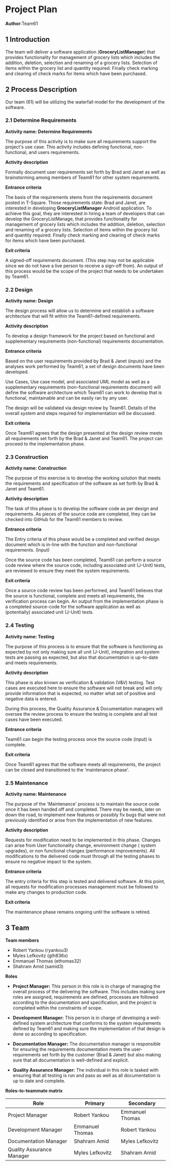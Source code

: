 # Project Plan

**Author**:Team61

## 1 Introduction

The team will deliver a software application (**GroceryListManager**) that provides functionality for management of grocery lists which includes the  addition, deletion, selection and renaming of a grocery lists. Selection of items within the grocery list and quantity required. Finally check marking and clearing of check marks for items which have been purchased.

## 2 Process Description

Our team (61) will be utilizing the waterfall model for the development of the software.

### 2.1 Determine Requirements

**Activity name: Determine Requirements**

The purpose of this activity is to make sure all requirements support the project's use case.   This activity includes defining functional, non-functional, and users requirements.

**Activity description**

Formally document user requirements set forth by Brad and Janet as well as brainstorming among members of Team61 for other system requirements.

**Entrance criteria**

The basis of the requirements stems from the requirements document posted in T-Square. Those requirements state: Brad and Janet, are interested in developing **GroceryListManager**  Android application. To achieve this goal, they are interested in hiring a team of developers that can develop the GroceryListManage, that provides functionality for management of grocery lists which includes the  addition, deletion, selection and renaming of a grocery lists. Selection of items within the grocery list and quantity required. Finally check marking and clearing of check marks for items which have been purchased.

**Exit criteria**

A signed-off requirements document. (This step may not be applicable since we do not have a live person to receive a sign-off from). An output of this process would be the scope of the project that needs to be undertaken by Team61.


### 2.2 Design

**Activity name: Design**

The design process will allow us to determine and establish a software architecture that will fit within the Team61-defined requirements.

**Activity description**

To develop a design framework for the project based on functional and supplementary requirements (non-functional) requirements documentation.

**Entrance criteria**

Based on the user requirements provided by Brad & Janet (inputs) and the analyses work performed by Team61, a set of design documents have been developed.

Use Cases, Use case model, and associated UML model as well as a supplementary requirements (non-functional requirements document) will define the software architecture which Team61 can work to develop that is functional, maintainable and can be easily ran by any user.

The design will be validated via design review by Team61. Details of the overall system and steps required for implementation will be discussed.

**Exit criteria**

Once Team61 agrees that the design presented at the design review meets all requirements set forth by the Brad & Janet and Team61.  The project can proceed to the implementation phase.


### 2.3 Construction

**Activity name: Construction**

The purpose of this exercise is to develop the working solution that meets the requirements and specification of the software as set forth by Brad & Janet and Team61.

**Activity description**

The task of this phase is to develop the software code as per design and requirements. As pieces of the source code are completed, they can be checked into GitHub for the Team61 members to review.

**Entrance criteria**

The Entry criteria of this phase would be a completed and verified design document which is in-line with the function and non-functional requirements. (Input)

Once the source code has been completed, Team61 can perform a source code review where the source code, including associated unit (J-Unit) tests, are reviewed to ensure they meet the system requirements.

**Exit criteria**

Once a source code review has been performed, and Team61 believes that the source is functional, complete and meets all requirements, the verification process can begin. An output from the implementation phase is a completed source-code for the software application as well as (potentially) associated unit (J-Unit) tests.

### 2.4 Testing

**Activity name: Testing**

The purpose of this process is to ensure that the software is functioning as expected by not only making sure all unit (J-Unit), integration and system tests are passing as expected, but also that documentation is up-to-date and meets requirements.

**Activity description**

This phase is also known as verification & validation (V&V) testing. Test cases are executed here to ensure the software will not break and will only provide information that is expected, no matter what set of positive and negative data is entered.

During this process, the Quality Assurance & Documentation managers will oversee the review process to ensure the testing is complete and all test cases have been executed.

**Entrance criteria**

Team61 can begin the testing process once the source code (input) is complete.


**Exit criteria**

Once Team61 agrees that the software meets all requirements, the project can be closed and transitioned to the 'maintenance phase'.

### 2.5 Maintenance

**Activity name: Maintenance**

The purpose of the 'Maintenance' process is to maintain the source code once it has been handed off and completed. There may be needs, later on down the road, to implement new features or possibly fix bugs that were not previously identified or arise from the implementation of new features.

**Activity description**

Requests for modification need to be implemented in this phase. Changes can arise from User functionality change, environment change ( system upgrades), or non functional changes (performance improvements). All modifications to the delivered code must through all the testing phases to ensure no negative impact to the system.

**Entrance criteria**

The entry criteria for this step is tested and delivered  software. At this point, all requests for modification processes management must be followed to make any changes to production code.


**Exit criteria**

The maintenance phase remains ongoing until the software is retired.

## 3 Team

 **Team members**

- Robert Yankou (ryankou3)
- Myles Lefkovitz (gth836x)
- Emmanuel Thomas (ethomas32)
- Shahram Amid (samid3)

**Roles**

- **Project Manager:** This person in this role is in charge of managing the overall process of the delivering the software. This includes making sure roles are assigned, requirements are defined, processes are followed according to the documentation and specification, and the project is completed within the constraints of scope.

- **Development Manager:** This person is in charge of developing a well-defined system architecture that conforms to the system requirements defined by Team61 and making sure the implementation of that design is done so according to specification.

- **Documentation Manager:** The documentation manager is responsible for ensuring the requirements documentation meets the user-requirements set forth by the customer (Brad & Janet) but also making sure that all documentation is well-defined and explicit.

- **Quality Assurance Manager:** The individual in this role is tasked with ensuring that all testing is run and pass as well as all documentation is up to date and complete.

**Roles-to-teammate matrix**


| Role                         | Primary            |Secondary         |
|------------------------------|--------------------|------------------|
| Project Manager              | Robert Yankou      |Emmanuel Thomas   |
| Development Manager          | Emmanuel Thomas    |Robert Yankou     |
| Documentation Manager        | Shahram Amid       |Myles Lefkovitz   |
| Quality Assurance  Manager   | Myles Lefkovitz    |Shahram Amid      |
